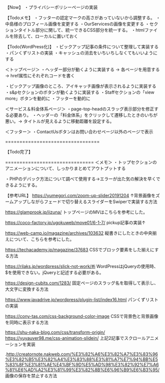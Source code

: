 【Now】
・プライバシーポリシーページの実装

【Todoメモ】
・フッターの認定マークの高さがあっていないから調整する。
・中島様のプロフィール画像を変更する
・OurServicesの画像を変更する
・セクションタイトル部分に関して、統一できるCSS部分を統一する。
・htmlファイルを除去して、ローカルに置いておく

【Todo(WordPress化)】
・ピックアップ記事の条件について整理して実装する
・パンくずリストの実装
・キャッシュの消去をいちいちしなくてもいいようにする

＜トップページ＞
・ヘッダー部分が動くように実装する
→ 各ページを用意する
→ href属性にそれぞれコードを書く

・ピックアップ画像のところ、アイキャッチ画像が表示されるように実装する
・s&pセクションのボタンが動くように実装する
・Staffセクションの「view more」ボタンを動的に
・フッターを動的に

＜サービス＆料金体系ページ＞
・page-top-headのスラッグ表示部分を修正する必要あり。
・ヘッダーの「料金体系」をクリックして遷移したときのいちが悪い。→ タイトルが見えるように移動距離を設定する。

＜フッター＞
・ContactUsボタンはお問い合わせページ以外のページで表示

=================================

【Todo完了】


===============================
＜メモ＞
・トップセクションのアニメーションについて、しっかりまとめてアウトプットする

・PHPのデバック方法について調べて使用する→エラーが出た気の解決を早くできるようにする。




【参考URL】
https://yumegori.com/zoom-up-slider20191204
↑背景画像をズームアップしながらフェードで切り替えるスライダーをSwiperで実装する方法

https://glamprook.jp/iizuna/
トップページのMVはこちらを参考にした。

https://coco-factory.jp/ugokuweb/move01/6-1-7/
pickup記事の実装↑

https://web-camp.io/magazine/archives/103632
縦書きにしたときの中央揃えについて、こちらを参考にした。

https://techacademy.jp/magazine/37683
CSSでブロック要素をした揃えにする方法

https://rilaks.jp/wordpress/slick-not-work/#i
WordPressはjQueryの使用時、$を使用できない。jQueryと記述する必要がある。

https://design-cubits.com/1283/
固定ページのスラッグ名を取得して表示し、大文字に変換する方法

https://www.javadrive.jp/wordpress/plugin-list/index16.html
パンくずリストの実装

https://cony-tas.com/css-background-color-image
CSSで背景色と背景画像を同時に表示する方法

https://shu-naka-blog.com/css/transform-origin/
https://yuyauver98.me/css-animation-slidein/
上記2記事でスクロールアニメーションを実装

.http://creatornote.nakweb.com/%E3%82%A6%E3%82%A7%E3%83%96%E3%82%B5%E3%82%A4%E3%83%88%E3%81%A7%E7%94%BB%E5%83%8F%E3%81%AE%E4%BF%9D%E5%AD%98%E3%82%92%E7%A6%81%E6%AD%A2%E3%81%99%E3%82%8B%E6%96%B9%E6%B3%95/
画像の保存を禁止する方法

